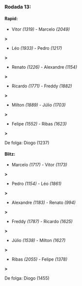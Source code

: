 ### Rodada 13:

#### Rapid:

* Vitor *(1319)*     -     Marcelo *(2049)*

 **>** 
* Léo *(1933)*     -     Pedro *(1217)*

 **>** 
* Renato *(1226)*     -     Alexandre *(1154)*

 **>** 
* Ricardo *(1771)*     -     Freddy *(1882)*

 **>** 
* Milton *(1889)*     -     Júlio *(1703)*

 **>** 
* Felipe *(1552)*     -     Ribas *(1623)*

 **>** 

De folga: Diogo (1237)

#### Blitz:

* Marcelo *(1717)*     -     Vitor *(1173)*

 **>** 
* Pedro *(1154)*     -     Léo *(1861)*

 **>** 
* Alexandre *(1183)*     -     Renato *(994)*

 **>** 
* Freddy *(1787)*     -     Ricardo *(1625)*

 **>** 
* Júlio *(1538)*     -     Milton *(1627)*

 **>** 
* Ribas *(2055)*     -     Felipe *(1378)*

 **>** 

De folga: Diogo (1455)

